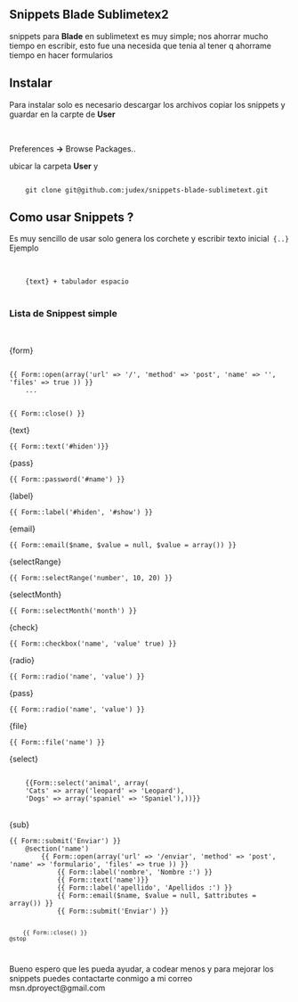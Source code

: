 
<article itemprop="mainContentOfPage" class="markdown-body entry-content">
 <h1>Snippets Blade Sublimetex2</h1>

<p>snippets para <b>Blade</b> en sublimetext es muy simple; nos ahorrar mucho tiempo en escribir, esto fue una necesida que tenia al tener q ahorrame tiempo en hacer formularios </p>

<h2>
<a href="#installation" class="anchor" name="installation"></a>Instalar</h2>
<p>Para instalar solo es necesario descargar los archivos copiar los snippets y guardar en la carpte de <b>User</b> </p><br>
<p>Preferences <b>-></b> Browse Packages..</p>
<p>ubicar la carpeta <b>User</b> y </p>

<code>
	git clone git@github.com:judex/snippets-blade-sublimetext.git
</code>
<h2>Como usar Snippets ?</h2>
<p>Es muy sencillo de usar solo genera los corchete y escribir texto inicial<code> {..} </code><br>Ejemplo</p>
	<br>
<code>
	{text} + tabulador espacio
</code>
<br>
<h3>Lista de Snippest simple</h3>
<br>
<p>{form}</p>
<code>
{{ Form::open(array('url' => '/', 'method' => 'post', 'name' => '', 'files' => true )) }}
	...

{{ Form::close() }}
</code>
<br>
<p>{text}</p>
	<code>{{ Form::text('#hiden')}}</code>
<br>
<p>{pass}</p>
	<code>{{ Form::password('#name') }}</code>
<br>
<p>{label}</p>
	<code>{{ Form::label('#hiden', '#show') }}</code>
<br>
<p>{email}</p>
	<code>{{ Form::email($name, $value = null, $value = array()) }}</code>
<br>
<p>{selectRange}</p>
	<code>{{ Form::selectRange('number', 10, 20) }}</code>
<br>
<p>{selectMonth}</p>
	<code>{{ Form::selectMonth('month') }}</code>
<br>
<p>{check}</p>
	<code>{{ Form::checkbox('name', 'value' true) }}</code>
<br>
<p>{radio}</p>
	<code>{{ Form::radio('name', 'value') }}</code>
<br>
<p>{pass}</p>
	<code>{{ Form::radio('name', 'value') }}</code>
<br>
<p>{file}</p>
	<code>{{ Form::file('name') }}</code>
<br>
<p>{select}</p>
<code>
	{{Form::select('animal', array(
    'Cats' => array('leopard' => 'Leopard'),
    'Dogs' => array('spaniel' => 'Spaniel'),))}}
</code>
<br>
<p>{sub}</p>
<code>{{ Form::submit('Enviar') }} </code>

<code>
	@section('name')
		{{ Form::open(array('url' => '/enviar', 'method' => 'post', 'name' => 'formulario', 'files' => true )) }}
			{{ Form::label('nombre', 'Nombre :') }}
			{{ Form::text('name')}}
			{{ Form::label('apellido', 'Apellidos :') }}
			{{ Form::email($name, $value = null, $attributes = array()) }}
			{{ Form::submit('Enviar') }}

		{{ Form::close() }}
	@stop
</code>

<p>Bueno espero que les pueda ayudar, a codear menos y para mejorar los snippets puedes contactarte conmigo a mi correo msn.dproyect@gmail.com </p>

</article>
